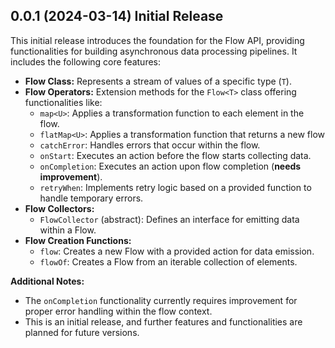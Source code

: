 ## 0.0.1 (2024-03-14) **Initial Release**

This initial release introduces the foundation for the Flow API, providing functionalities for building asynchronous data processing pipelines. It includes the following core features:

* **Flow Class:** Represents a stream of values of a specific type (`T`).
* **Flow Operators:** Extension methods for the `Flow<T>` class offering functionalities like:
    * `map<U>`: Applies a transformation function to each element in the flow.
    * `flatMap<U>`: Applies a transformation function that returns a new flow
    * `catchError`: Handles errors that occur within the flow.
    * `onStart`: Executes an action before the flow starts collecting data.
    * `onCompletion`: Executes an action upon flow completion (**needs improvement**).
    * `retryWhen`: Implements retry logic based on a provided function to handle temporary errors.
* **Flow Collectors:**
    * `FlowCollector` (abstract): Defines an interface for emitting data within a Flow.
* **Flow Creation Functions:**
    * `flow`: Creates a new Flow with a provided action for data emission.
    * `flowOf`: Creates a Flow from an iterable collection of elements.

**Additional Notes:**

* The `onCompletion` functionality currently requires improvement for proper error handling within the flow context.
* This is an initial release, and further features and functionalities are planned for future versions.
